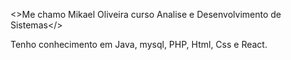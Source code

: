 <>Me chamo Mikael Oliveira curso Analise e Desenvolvimento de Sistemas</>

Tenho conhecimento em Java, mysql, PHP, Html, Css e React. 


